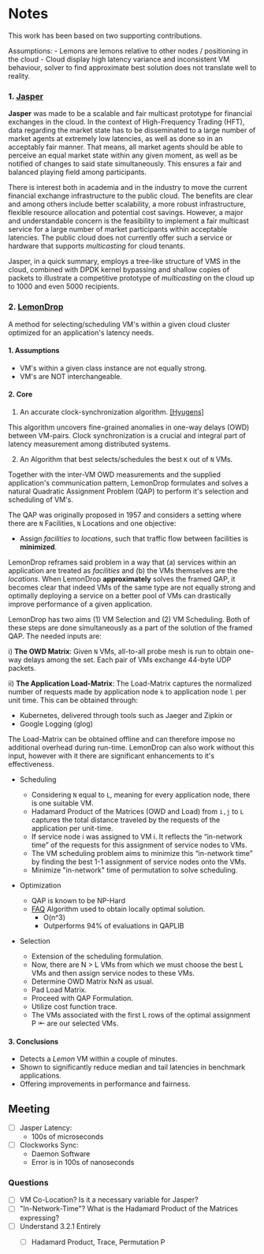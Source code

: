 # Notes

This work has been based on two supporting contributions.

Assumptions: 
    - Lemons are lemons relative to other nodes / positioning in the cloud
    - Cloud display high latency variance and inconsistent VM behaviour, solver 
    to find approximate best solution does not translate well to reality.

### 1. [Jasper ](https://arxiv.org/abs/2402.09527)

__Jasper__ was made to be a scalable and fair multicast prototype for financial exchanges in the cloud. In the context of High-Frequency Trading (HFT), data regarding the market state has to be disseminated to a large number of market agents at extremely low latencies, as well as done so in an acceptably fair manner. That means, all market agents should be able to perceive an equal market state within any given moment, as well as be notified of changes to said state simultaneously. This ensures a fair and balanced playing field among participants.

There is interest both in academia and in the industry to move the current financial exchange infrastructure to the public cloud. The benefits are clear and among others include better scalability, a more robust infrastructure, flexible resource allocation and potential cost savings. However, a major and understandable concern is the feasibility to implement a fair multicast service for a large number of market participants within acceptable latencies. The public cloud does not currently offer such a service or hardware that supports _multicasting_ for cloud tenants.

Jasper, in a quick summary, employs a tree-like structure of VMS in the cloud, combined with DPDK kernel bypassing and shallow copies of packets to illustrate a competitive prototype of _multicasting_ on the cloud up to 1000 and even 5000 recipients.

### 2. [LemonDrop](https://searchworks.stanford.edu/view/14423035)
A method for selecting/scheduling VM's within a given cloud cluster optimized for an application's latency needs.

#### 1. Assumptions
- VM's within a given class instance are not equally strong.
- VM's are NOT interchangeable.

#### 2. Core
1. An accurate clock-synchronization algorithm. [[Hyugens]](https://www.usenix.org/system/files/conference/nsdi18/nsdi18-geng.pdf)

This algorithm uncovers fine-grained anomalies in one-way delays (OWD) between VM-pairs. Clock synchronization is a crucial 
and integral part of latency measurement among distributed systems.

2. An Algorithm that best selects/schedules the best `K` out of `N` VMs.

Together with the inter-VM OWD measurements and the supplied application's communication pattern, LemonDrop 
formulates and solves a natural Quadratic Assignment Problem (QAP) to perform it's selection and scheduling of 
VM's.

The QAP was originally proposed in 1957 and considers a setting where there are `N` Facilities, `N` Locations and one
objective: 

- Assign _facilities_ to _locations_, such that traffic flow between facilities is __minimized__.

LemonDrop reframes said problem in a way that (a) services within an application are treated as 
_facilities_ and (b) the VMs themselves are the _locations_. When LemonDrop __approximately__ solves 
the framed QAP, it becomes clear that indeed VMs of the same type are not equally strong and optimally 
deploying a service on a better pool of VMs can drastically improve performance of a given application.

LemonDrop has two aims (1) VM Selection and (2) VM Scheduling. Both of these steps are done 
simultaneously  as a part of the solution of the framed QAP. The needed inputs are: 

i) __The OWD Matrix__:
Given `N` VMs, all-to-all probe mesh is run to obtain one-way delays among the set. Each pair 
of VMs exchange 44-byte UDP packets.

ii) __The Application Load-Matrix__: The Load-Matrix captures the normalized number of requests
made by application node `k` to application node `l` per unit time. This can be obtained through:
+ Kubernetes, delivered through tools such as Jaeger and Zipkin or
+ Google Logging (glog)

The Load-Matrix can be obtained offline and can therefore impose no additional overhead during run-time. LemonDrop 
can also work without this input, however with it there are significant enhancements to it's effectiveness.

- Scheduling
    + Considering `N` equal to `L`, meaning for every application node, there is one suitable VM.
    + Hadamard Product of the Matrices (OWD and Load) from `i,j` to `L` captures the total distance traveled by the requests of the application per unit-time.
    + If service node i was assigned to VM i. It reflects the “in-network time” of the requests for this assignment of service nodes to VMs.
    + The VM scheduling problem aims to minimize this “in-network time” by finding the best 1-1 assignment of service nodes onto the VMs.
    + Minimize "in-network" time of permutation to solve scheduling.

- Optimization 
    + QAP is known to be NP-Hard
    + [FAQ](https://journals.plos.org/plosone/article?id=10.1371/journal.pone.0121002) Algorithm used to obtain locally optimal solution.
        - O(n^3)
        - Outperforms 94% of evaluations in QAPLIB
- Selection
    + Extension of the scheduling formulation.
    + Now, there are  N > L VMs from which we must choose the best L VMs and then assign service nodes to these VMs.
    + Determine OWD Matrix NxN as usual.
    + Pad Load Matrix.
    + Proceed with QAP Formulation. 
    + Utilize cost function trace. 
    + The VMs associated with the first L rows of the optimal assignment P ⇤ are our selected VMs.

#### 3. Conclusions
- Detects a _Lemon_ VM within a couple of minutes.
- Shown to significantly reduce median and tail latencies in benchmark applications.
- Offering improvements in performance and fairness.


## Meeting

- [ ] Jasper Latency: 
    - 100s of microseconds 
- [ ] Clockworks Sync: 
    - Daemon Software 
    - Error is in 100s of nanoseconds 

### Questions
- [ ] VM Co-Location? Is it a necessary variable for Jasper?
- [ ] "In-Network-Time"? What is the Hadamard Product of the Matrices expressing?
- [ ] Understand 3.2.1 Entirely 
    - [ ] Hadamard Product, Trace, Permutation P


